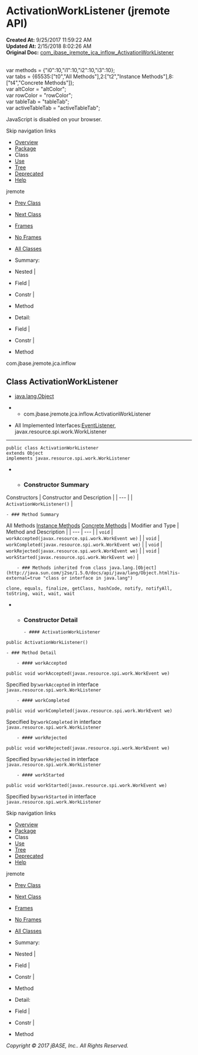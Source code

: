 # ActivationWorkListener (jremote   API)

**Created At:** 9/25/2017 11:59:22 AM  
**Updated At:** 2/15/2018 8:02:26 AM  
**Original Doc:** [com_jbase_jremote_jca_inflow_ActivationWorkListener](https://docs.jbase.com/39262-inflow/com_jbase_jremote_jca_inflow_ActivationWorkListener)  

<!--<br>    try {<br>        if (location.href.indexOf('is-external=true') == -1) {<br>            parent.document.title="ActivationWorkListener (jremote   API)";<br>        }<br>    }<br>    catch(err) {<br>    }<br>//--><br>var methods = {"i0":10,"i1":10,"i2":10,"i3":10};<br>var tabs = {65535:["t0","All Methods"],2:["t2","Instance Methods"],8:["t4","Concrete Methods"]};<br>var altColor = "altColor";<br>var rowColor = "rowColor";<br>var tableTab = "tableTab";<br>var activeTableTab = "activeTableTab";
JavaScript is disabled on your browser.

Skip navigation links

- [Overview](../../../../../overview-summary.html)
- [Package](/39262-inflow/com_jbase_jremote_jca_inflow_package-summary)
- Class
- [Use](/39263-class-use/com_jbase_jremote_jca_inflow_class-use_ActivationWorkListener)
- [Tree](/39262-inflow/com_jbase_jremote_jca_inflow_package-tree)
- [Deprecated](../../../../../deprecated-list.html)
- [Help](../../../../../help-doc.html)


jremote <br>

- [Prev Class](/39262-inflow/com_jbase_jremote_jca_inflow_ActivationWork "class in com.jbase.jremote.jca.inflow")
- [Next Class](/39262-inflow/com_jbase_jremote_jca_inflow_EndpointAdapter "class in com.jbase.jremote.jca.inflow")


- [Frames](../../../../../index.html?com/jbase/jremote/jca/inflow//39262-inflow/com_jbase_jremote_jca_inflow_ActivationWorkListener)
- [No Frames](/39262-inflow/com_jbase_jremote_jca_inflow_ActivationWorkListener)


- [All Classes](../../../../../allclasses-noframe.html)


<!--<br>  allClassesLink = document.getElementById("allclasses\_navbar\_top");<br>  if(window==top) {<br>    allClassesLink.style.display = "block";<br>  }<br>  else {<br>    allClassesLink.style.display = "none";<br>  }<br>  //-->

- Summary:
- Nested |
- Field |
- Constr |
- Method


- Detail:
- Field |
- Constr |
- Method

com.jbase.jremote.jca.inflow

## Class ActivationWorkListener

- [java.lang.Object](http://java.sun.com/j2se/1.5.0/docs/api/java/lang/Object.html?is-external=true "class or interface in java.lang")
- - com.jbase.jremote.jca.inflow.ActivationWorkListener


- All Implemented Interfaces:[EventListener](http://java.sun.com/j2se/1.5.0/docs/api/java/util/EventListener.html?is-external=true "class or interface in java.util"), javax.resource.spi.work.WorkListener
* * *


```
public class ActivationWorkListener
extends Object
implements javax.resource.spi.work.WorkListener
```

- - ### Constructor Summary


Constructors | Constructor and Description |
| --- |
| `ActivationWorkListener()`  |


    - ### Method Summary


All Methods [Instance Methods](javascript:show%282%29;) [Concrete Methods](javascript:show%288%29;) | Modifier and Type | Method and Description |
| --- | --- |
| `void` | `workAccepted(javax.resource.spi.work.WorkEvent we)`  |
| `void` | `workCompleted(javax.resource.spi.work.WorkEvent we)`  |
| `void` | `workRejected(javax.resource.spi.work.WorkEvent we)`  |
| `void` | `workStarted(javax.resource.spi.work.WorkEvent we)`  |


        - ### Methods inherited from class java.lang.[Object](http://java.sun.com/j2se/1.5.0/docs/api/java/lang/Object.html?is-external=true "class or interface in java.lang")
`clone, equals, finalize, getClass, hashCode, notify, notifyAll, toString, wait, wait, wait`

- - ### Constructor Detail

        - #### ActivationWorkListener

```
public ActivationWorkListener()
```


    - ### Method Detail

        - #### workAccepted

```
public void workAccepted(javax.resource.spi.work.WorkEvent we)
```
Specified by:`workAccepted` in interface `javax.resource.spi.work.WorkListener`


        - #### workCompleted

```
public void workCompleted(javax.resource.spi.work.WorkEvent we)
```
Specified by:`workCompleted` in interface `javax.resource.spi.work.WorkListener`


        - #### workRejected

```
public void workRejected(javax.resource.spi.work.WorkEvent we)
```
Specified by:`workRejected` in interface `javax.resource.spi.work.WorkListener`


        - #### workStarted

```
public void workStarted(javax.resource.spi.work.WorkEvent we)
```
Specified by:`workStarted` in interface `javax.resource.spi.work.WorkListener`

Skip navigation links

- [Overview](../../../../../overview-summary.html)
- [Package](/39262-inflow/com_jbase_jremote_jca_inflow_package-summary)
- Class
- [Use](/39263-class-use/com_jbase_jremote_jca_inflow_class-use_ActivationWorkListener)
- [Tree](/39262-inflow/com_jbase_jremote_jca_inflow_package-tree)
- [Deprecated](../../../../../deprecated-list.html)
- [Help](../../../../../help-doc.html)


jremote <br>

- [Prev Class](/39262-inflow/com_jbase_jremote_jca_inflow_ActivationWork "class in com.jbase.jremote.jca.inflow")
- [Next Class](/39262-inflow/com_jbase_jremote_jca_inflow_EndpointAdapter "class in com.jbase.jremote.jca.inflow")


- [Frames](../../../../../index.html?com/jbase/jremote/jca/inflow//39262-inflow/com_jbase_jremote_jca_inflow_ActivationWorkListener)
- [No Frames](/39262-inflow/com_jbase_jremote_jca_inflow_ActivationWorkListener)


- [All Classes](../../../../../allclasses-noframe.html)


<!--<br>  allClassesLink = document.getElementById("allclasses\_navbar\_bottom");<br>  if(window==top) {<br>    allClassesLink.style.display = "block";<br>  }<br>  else {<br>    allClassesLink.style.display = "none";<br>  }<br>  //-->

- Summary:
- Nested |
- Field |
- Constr |
- Method


- Detail:
- Field |
- Constr |
- Method

*Copyright © 2017 jBASE, Inc.. All Rights Reserved.*
